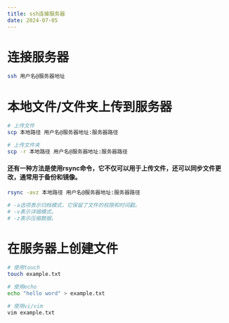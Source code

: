 ```yaml
---
title: ssh连接服务器
date: 2024-07-05
---
```


# 连接服务器

```bash
ssh 用户名@服务器地址
```

# 本地文件/文件夹上传到服务器

```bash
# 上传文件
scp 本地路径 用户名@服务器地址:服务器路径

# 上传文件夹
scp -r 本地路径 用户名@服务器地址:服务器路径
```

#### 还有一种方法是使用rsync命令，它不仅可以用于上传文件，还可以同步文件更改，通常用于备份和镜像。

```bash
rsync -avz 本地路径 用户名@服务器地址:服务器路径

# -a选项表示归档模式，它保留了文件的权限和时间戳。
# -v表示详细模式。
# -z表示压缩数据。
```

# 在服务器上创建文件

```bash
# 使用touch
touch example.txt

# 使用echo
echo "hello word" > example.txt

# 使用vi/vim
vim example.txt
```